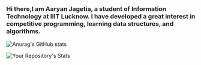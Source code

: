 <!-- # ajagetia2001 -->


### Hi there,I am Aaryan Jagetia, a student of Information Technology at IIIT Lucknow. I have developed a great interest in competitive programming, learning data structures, and algorithms.


![Anurag's GitHub stats](https://github-readme-stats.vercel.app/api?username=ajagetia2001&theme=dark&show_icons=true)


![Your Repository's Stats](https://github-readme-stats.vercel.app/api/top-langs/?username=ajagetia2001&theme=blue-green)
